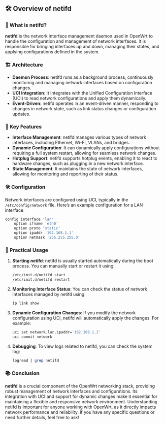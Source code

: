 ## 🛠️ Overview of netifd

### 📜 What is netifd?
**netifd** is the network interface management daemon used in OpenWrt to handle the configuration and management of network interfaces. It is responsible for bringing interfaces up and down, managing their states, and applying configurations defined in the system.

### 🏗️ Architecture
- **Daemon Process**: netifd runs as a background process, continuously monitoring and managing network interfaces based on configuration changes.
- **UCI Integration**: It integrates with the Unified Configuration Interface (UCI) to read network configurations and apply them dynamically.
- **Event-Driven**: netifd operates in an event-driven manner, responding to changes in network state, such as link status changes or configuration updates.

### 🔑 Key Features
- **Interface Management**: netifd manages various types of network interfaces, including Ethernet, Wi-Fi, VLANs, and bridges.
- **Dynamic Configuration**: It can dynamically apply configurations without requiring a full system restart, allowing for seamless network changes.
- **Hotplug Support**: netifd supports hotplug events, enabling it to react to hardware changes, such as plugging in a new network interface.
- **State Management**: It maintains the state of network interfaces, allowing for monitoring and reporting of their status.

### 🛠️ Configuration
Network interfaces are configured using UCI, typically in the `/etc/config/network` file. Here’s an example configuration for a LAN interface:

```bash
config interface 'lan'
    option ifname 'eth0'
    option proto 'static'
    option ipaddr '192.168.1.1'
    option netmask '255.255.255.0'
```

### 🔄 Practical Usage
1. **Starting netifd**: netifd is usually started automatically during the boot process. You can manually start or restart it using:
   ```bash
   /etc/init.d/netifd start
   /etc/init.d/netifd restart
   ```

2. **Monitoring Interface Status**: You can check the status of network interfaces managed by netifd using:
   ```bash
   ip link show
   ```

3. **Dynamic Configuration Changes**: If you modify the network configuration using UCI, netifd will automatically apply the changes. For example:
   ```bash
   uci set network.lan.ipaddr='192.168.1.2'
   uci commit network
   ```

4. **Debugging**: To view logs related to netifd, you can check the system log:
   ```bash
   logread | grep netifd
   ```

### 📚 Conclusion
**netifd** is a crucial component of the OpenWrt networking stack, providing robust management of network interfaces and configurations. Its integration with UCI and support for dynamic changes make it essential for maintaining a flexible and responsive network environment. Understanding netifd is important for anyone working with OpenWrt, as it directly impacts network performance and reliability. If you have any specific questions or need further details, feel free to ask!
